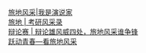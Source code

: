   
[旅地风采|我是演说家](http://www.dianyue.me/archives/721/5cmn03w3pzjha4v2/)  
[旅地 | 考研风采录](http://www.dianyue.me/archives/662/ivg5iu9b7r73cmex/)  
[辩论赛 | 辩论雄风威四处，旅地风采谁争锋](http://www.dianyue.me/archives/428/r3msnst43ewp461s/)  
[跃动青春—看旅地风采](http://www.dianyue.me/archives/465/3lsu6627ph3wt7gf/)